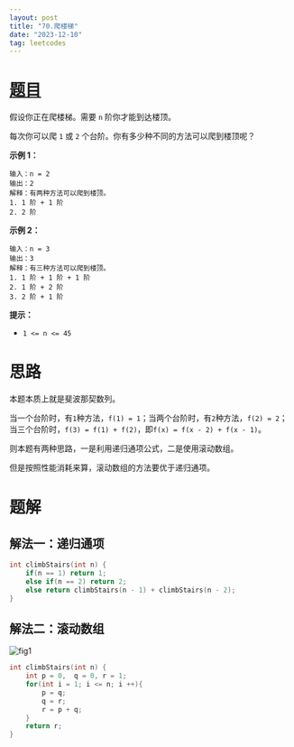 ```yaml
---
layout: post
title: "70.爬楼梯"
date: "2023-12-10"
tag: leetcodes
---
```


# [题目](https://leetcode.cn/problems/climbing-stairs/) 

假设你正在爬楼梯。需要 `n` 阶你才能到达楼顶。

每次你可以爬 `1` 或 `2` 个台阶。你有多少种不同的方法可以爬到楼顶呢？

 

**示例 1：**

```
输入：n = 2
输出：2
解释：有两种方法可以爬到楼顶。
1. 1 阶 + 1 阶
2. 2 阶
```

**示例 2：**

```
输入：n = 3
输出：3
解释：有三种方法可以爬到楼顶。
1. 1 阶 + 1 阶 + 1 阶
2. 1 阶 + 2 阶
3. 2 阶 + 1 阶
```

 

**提示：**

- `1 <= n <= 45`



# 思路

本题本质上就是斐波那契数列。

当一个台阶时，有`1`种方法，`f(1) = 1`；当两个台阶时，有`2`种方法，`f(2) = 2`；当三个台阶时，`f(3) = f(1) + f(2)`，即`f(x) = f(x - 2) + f(x - 1)`。

则本题有两种思路，一是利用递归通项公式，二是使用滚动数组。

但是按照性能消耗来算，滚动数组的方法要优于递归通项。



# 题解

## 解法一：递归通项

```c++
int climbStairs(int n) {
    if(n == 1) return 1;
    else if(n == 2) return 2;
    else return climbStairs(n - 1) + climbStairs(n - 2);
}
```

## 解法二：滚动数组

 ![fig1](https://assets.leetcode-cn.com/solution-static/70/70_fig1.gif) 

```C++
int climbStairs(int n) {
    int p = 0,  q = 0, r = 1;
    for(int i = 1; i <= n; i ++){
        p = q;
        q = r;
        r = p + q;
    }
    return r;
}
```



